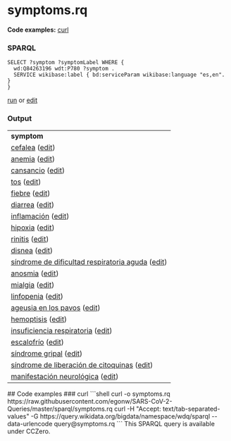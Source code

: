 # symptoms.rq
**Code examples:** [curl](#curl)
### SPARQL
```sparql
SELECT ?symptom ?symptomLabel WHERE {
  wd:Q84263196 wdt:P780 ?symptom .
  SERVICE wikibase:label { bd:serviceParam wikibase:language "es,en". }
}
```
[run](https://query.wikidata.org/embed.html#SELECT%20%3Fsymptom%20%3FsymptomLabel%20WHERE%20%7B%0A%20%20wd%3AQ84263196%20wdt%3AP780%20%3Fsymptom%20.%0A%20%20SERVICE%20wikibase%3Alabel%20%7B%20bd%3AserviceParam%20wikibase%3Alanguage%20%22es%2Cen%22.%20%7D%0A%7D%0A) or [edit](https://query.wikidata.org/#SELECT%20%3Fsymptom%20%3FsymptomLabel%20WHERE%20%7B%0A%20%20wd%3AQ84263196%20wdt%3AP780%20%3Fsymptom%20.%0A%20%20SERVICE%20wikibase%3Alabel%20%7B%20bd%3AserviceParam%20wikibase%3Alanguage%20%22es%2Cen%22.%20%7D%0A%7D%0A)


### Output
<table>
  <tr>
    <td><b>symptom</b></td>
  </tr>
  <tr>
    <td><a href="https://tools.wmflabs.org/scholia/Q86">cefalea</a> (<a href="http://www.wikidata.org/entity/Q86">edit</a>)</td>
  </tr>
  <tr>
    <td><a href="https://tools.wmflabs.org/scholia/Q5445">anemia</a> (<a href="http://www.wikidata.org/entity/Q5445">edit</a>)</td>
  </tr>
  <tr>
    <td><a href="https://tools.wmflabs.org/scholia/Q9690">cansancio</a> (<a href="http://www.wikidata.org/entity/Q9690">edit</a>)</td>
  </tr>
  <tr>
    <td><a href="https://tools.wmflabs.org/scholia/Q35805">tos</a> (<a href="http://www.wikidata.org/entity/Q35805">edit</a>)</td>
  </tr>
  <tr>
    <td><a href="https://tools.wmflabs.org/scholia/Q38933">fiebre</a> (<a href="http://www.wikidata.org/entity/Q38933">edit</a>)</td>
  </tr>
  <tr>
    <td><a href="https://tools.wmflabs.org/scholia/Q40878">diarrea</a> (<a href="http://www.wikidata.org/entity/Q40878">edit</a>)</td>
  </tr>
  <tr>
    <td><a href="https://tools.wmflabs.org/scholia/Q101991">inflamación</a> (<a href="http://www.wikidata.org/entity/Q101991">edit</a>)</td>
  </tr>
  <tr>
    <td><a href="https://tools.wmflabs.org/scholia/Q105688">hipoxia</a> (<a href="http://www.wikidata.org/entity/Q105688">edit</a>)</td>
  </tr>
  <tr>
    <td><a href="https://tools.wmflabs.org/scholia/Q114085">rinitis</a> (<a href="http://www.wikidata.org/entity/Q114085">edit</a>)</td>
  </tr>
  <tr>
    <td><a href="https://tools.wmflabs.org/scholia/Q188008">disnea</a> (<a href="http://www.wikidata.org/entity/Q188008">edit</a>)</td>
  </tr>
  <tr>
    <td><a href="https://tools.wmflabs.org/scholia/Q344873">síndrome de dificultad respiratoria aguda</a> (<a href="http://www.wikidata.org/entity/Q344873">edit</a>)</td>
  </tr>
  <tr>
    <td><a href="https://tools.wmflabs.org/scholia/Q468433">anosmia</a> (<a href="http://www.wikidata.org/entity/Q468433">edit</a>)</td>
  </tr>
  <tr>
    <td><a href="https://tools.wmflabs.org/scholia/Q474959">mialgia</a> (<a href="http://www.wikidata.org/entity/Q474959">edit</a>)</td>
  </tr>
  <tr>
    <td><a href="https://tools.wmflabs.org/scholia/Q485831">linfopenia</a> (<a href="http://www.wikidata.org/entity/Q485831">edit</a>)</td>
  </tr>
  <tr>
    <td><a href="https://tools.wmflabs.org/scholia/Q606216">ageusia en los pavos</a> (<a href="http://www.wikidata.org/entity/Q606216">edit</a>)</td>
  </tr>
  <tr>
    <td><a href="https://tools.wmflabs.org/scholia/Q647099">hemoptisis</a> (<a href="http://www.wikidata.org/entity/Q647099">edit</a>)</td>
  </tr>
  <tr>
    <td><a href="https://tools.wmflabs.org/scholia/Q767485">insuficiencia respiratoria</a> (<a href="http://www.wikidata.org/entity/Q767485">edit</a>)</td>
  </tr>
  <tr>
    <td><a href="https://tools.wmflabs.org/scholia/Q2260058">escalofrío</a> (<a href="http://www.wikidata.org/entity/Q2260058">edit</a>)</td>
  </tr>
  <tr>
    <td><a href="https://tools.wmflabs.org/scholia/Q3508755">síndrome gripal</a> (<a href="http://www.wikidata.org/entity/Q3508755">edit</a>)</td>
  </tr>
  <tr>
    <td><a href="https://tools.wmflabs.org/scholia/Q3961647">síndrome de liberación de citoquinas</a> (<a href="http://www.wikidata.org/entity/Q3961647">edit</a>)</td>
  </tr>
  <tr>
    <td><a href="https://tools.wmflabs.org/scholia/Q55093125">manifestación neurológica</a> (<a href="http://www.wikidata.org/entity/Q55093125">edit</a>)</td>
  </tr>
</table>
## Code examples
### curl
```shell
curl -o symptoms.rq https://raw.githubusercontent.com/egonw/SARS-CoV-2-Queries/master/sparql/symptoms.rq
curl -H "Accept: text/tab-separated-values" -G https://query.wikidata.org/bigdata/namespace/wdq/sparql --data-urlencode query@symptoms.rq
```
This SPARQL query is available under CCZero.
